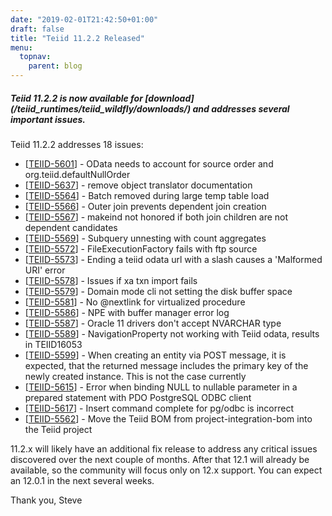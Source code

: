 ```yaml
---
date: "2019-02-01T21:42:50+01:00"
draft: false
title: "Teiid 11.2.2 Released"
menu:
  topnav:
    parent: blog
---
```


##### Teiid 11.2.2 is now available for [download] (/teiid_runtimes/teiid_wildfly/downloads/) and addresses several important issues.

<!--more-->

Teiid 11.2.2 addresses 18 issues:

<ul>
<li>[<a href='https://issues.jboss.org/browse/TEIID-5601'>TEIID-5601</a>] -         OData needs to account for source order and org.teiid.defaultNullOrder
</li>
<li>[<a href='https://issues.jboss.org/browse/TEIID-5637'>TEIID-5637</a>] -         remove object translator documentation
</li>
<li>[<a href='https://issues.jboss.org/browse/TEIID-5564'>TEIID-5564</a>] -         Batch removed during large temp table load
</li>
<li>[<a href='https://issues.jboss.org/browse/TEIID-5566'>TEIID-5566</a>] -         Outer join prevents dependent join creation
</li>
<li>[<a href='https://issues.jboss.org/browse/TEIID-5567'>TEIID-5567</a>] -         makeind not honored if both join children are not dependent candidates
</li>
<li>[<a href='https://issues.jboss.org/browse/TEIID-5569'>TEIID-5569</a>] -         Subquery unnesting with count aggregates
</li>
<li>[<a href='https://issues.jboss.org/browse/TEIID-5572'>TEIID-5572</a>] -         FileExecutionFactory fails with ftp source
</li>
<li>[<a href='https://issues.jboss.org/browse/TEIID-5573'>TEIID-5573</a>] -         Ending a teiid odata url with a slash causes a &#39;Malformed URI&#39; error
</li>
<li>[<a href='https://issues.jboss.org/browse/TEIID-5578'>TEIID-5578</a>] -         Issues if xa txn import fails
</li>
<li>[<a href='https://issues.jboss.org/browse/TEIID-5579'>TEIID-5579</a>] -         Domain mode cli not setting the disk buffer space
</li>
<li>[<a href='https://issues.jboss.org/browse/TEIID-5581'>TEIID-5581</a>] -         No @nextlink for virtualized procedure
</li>
<li>[<a href='https://issues.jboss.org/browse/TEIID-5586'>TEIID-5586</a>] -         NPE with buffer manager error log
</li>
<li>[<a href='https://issues.jboss.org/browse/TEIID-5587'>TEIID-5587</a>] -         Oracle 11 drivers don&#39;t accept NVARCHAR type
</li>
<li>[<a href='https://issues.jboss.org/browse/TEIID-5589'>TEIID-5589</a>] -         NavigationProperty not working with Teiid odata, results in  TEIID16053 
</li>
<li>[<a href='https://issues.jboss.org/browse/TEIID-5599'>TEIID-5599</a>] -         When creating an entity via POST message, it is expected, that the returned message includes the primary key of the newly created instance. This is not the case currently
</li>
<li>[<a href='https://issues.jboss.org/browse/TEIID-5615'>TEIID-5615</a>] -         Error when binding NULL to nullable parameter in a prepared statement with PDO PostgreSQL ODBC client
</li>
<li>[<a href='https://issues.jboss.org/browse/TEIID-5617'>TEIID-5617</a>] -         Insert command complete for pg/odbc is incorrect
</li>
<li>[<a href='https://issues.jboss.org/browse/TEIID-5562'>TEIID-5562</a>] -         Move the Teiid BOM from project-integration-bom into the Teiid project
</li>
</ul>

11.2.x will likely have an additional fix release to address any critical issues discovered over the next couple of months.  After that 12.1 will already be available, so the community will focus only on 12.x support.  You can expect an 12.0.1 in the next several weeks.

Thank you, Steve 
